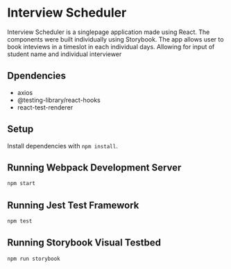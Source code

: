 # Interview Scheduler

Interview Scheduler is a singlepage application made using React. The components were built individually using Storybook. The app allows user to book inteviews in a timeslot in each individual days. Allowing for input of student name and individual interviewer


## Dpendencies

- axios
- @testing-library/react-hooks
- react-test-renderer


## Setup

Install dependencies with `npm install`.

## Running Webpack Development Server

```sh
npm start
```

## Running Jest Test Framework

```sh
npm test
```

## Running Storybook Visual Testbed

```sh
npm run storybook
```
